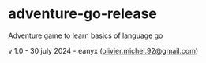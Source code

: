# adventure-go-release

Adventure game to learn basics of language go  

v 1.0 - 30 july 2024 - eanyx (olivier.michel.92@gmail.com)  

